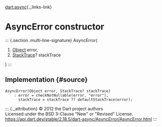[dart:async](../../dart-async/dart-async-library){._links-link}

AsyncError constructor
======================

::: {.section .multi-line-signature}
AsyncError(

1.  [Object](../../dart-core/object-class) error,
2.  [StackTrace](../../dart-core/stacktrace-class)? stackTrace

)
:::

Implementation {#source}
--------------

``` {.language-dart data-language="dart"}
AsyncError(Object error, StackTrace? stackTrace)
    : error = checkNotNullable(error, "error"),
      stackTrace = stackTrace ?? defaultStackTrace(error);
```

::: {._attribution}
© 2012 the Dart project authors\
Licensed under the BSD 3-Clause \"New\" or \"Revised\" License.\
<https://api.dart.dev/stable/2.18.5/dart-async/AsyncError/AsyncError.html>
:::
